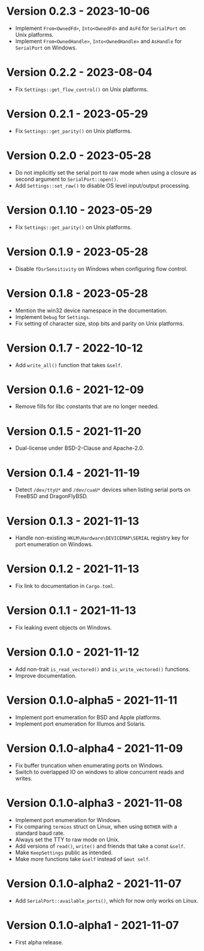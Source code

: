 # Version 0.2.3 - 2023-10-06
- Implement `From<OwnedFd>`, `Into<OwnedFd>` and `AsFd` for `SerialPort` on Unix platforms.
- Implement `From<OwnedHandle>`, `Into<OwnedHandle>` and `AsHandle` for `SerialPort` on Windows.

# Version 0.2.2 - 2023-08-04
- Fix `Settings::get_flow_control()` on Unix platforms.

# Version 0.2.1 - 2023-05-29
- Fix `Settings::get_parity()` on Unix platforms.

# Version 0.2.0 - 2023-05-28
- Do not implicitly set the serial port to raw mode when using a closure as second argument to `SerialPort::open()`.
- Add `Settings::set_raw()` to disable OS level input/output processing.

# Version 0.1.10 - 2023-05-29
- Fix `Settings::get_parity()` on Unix platforms.

# Version 0.1.9 - 2023-05-28
- Disable `fDsrSensitivity` on Windows when configuring flow control.

# Version 0.1.8 - 2023-05-28
- Mention the win32 device namespace in the documentation.
- Implement `Debug` for `Settings`.
- Fix setting of character size, stop bits and parity on Unix platforms.

# Version 0.1.7 - 2022-10-12
- Add `write_all()` function that takes `&self`.

# Version 0.1.6 - 2021-12-09
- Remove fills for libc constants that are no longer needed.

# Version 0.1.5 - 2021-11-20
- Dual-license under BSD-2-Clause and Apache-2.0.

# Version 0.1.4 - 2021-11-19
- Detect `/dev/ttyU*` and `/dev/cuaU*` devices when listing serial ports on FreeBSD and DragonFlyBSD.

# Version 0.1.3 - 2021-11-13
- Handle non-existing `HKLM\Hardware\DEVICEMAP\SERIAL` registry key for port enumeration on Windows.

# Version 0.1.2 - 2021-11-13
- Fix link to documentation in `Cargo.toml`.

# Version 0.1.1 - 2021-11-13
- Fix leaking event objects on Windows.

# Version 0.1.0 - 2021-11-12
- Add non-trait `is_read_vectored()` and `is_write_vectored()` functions.
- Improve documentation.

# Version 0.1.0-alpha5 - 2021-11-11
- Implement port enumeration for BSD and Apple platforms.
- Implement port enumeration for Illumos and Solaris.

# Version 0.1.0-alpha4 - 2021-11-09
- Fix buffer truncation when enumerating ports on Windows.
- Switch to overlapped IO on windows to allow concurrent reads and writes.

# Version 0.1.0-alpha3 - 2021-11-08
- Implement port enumeration for Windows.
- Fix comparing `termios` struct on Linux, when using `BOTHER` with a standard baud rate.
- Always set the TTY to raw mode on Unix.
- Add versions of `read()`, `write()` and friends that take a const `&self`.
- Make `KeepSettings` public as intended.
- Make more functions take `&self` instead of `&mut self`.

# Version 0.1.0-alpha2 - 2021-11-07
- Add `SerialPort::available_ports()`, which for now only works on Linux.

# Version 0.1.0-alpha1 - 2021-11-07
- First alpha release.
